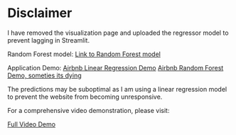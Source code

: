 # Disclaimer

I have removed the visualization page and uploaded the regressor model to prevent lagging in Streamlit.

Random Forest model: [Link to Random Forest model](https://drive.google.com/file/d/11zUqToxAXTd1VW8HoGw708eK14-yjQBM/view?usp=sharing)

Application Demo: [Airbnb Linear Regression Demo](https://airbnbregml.streamlit.app/) [Airbnb Random Forest Demo, someties its dying](https://portfolioririraissa.streamlit.app/) 

The predictions may be suboptimal as I am using a linear regression model to prevent the website from becoming unresponsive. 

For a comprehensive video demonstration, please visit:

[Full Video Demo](https://drive.google.com/file/d/1kdM_D08YDRXlPiAygbm8GaJ_S1iBFYct/view?usp=sharing)
